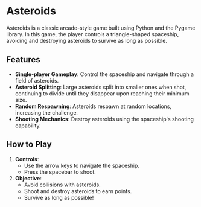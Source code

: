 # Asteroids

Asteroids is a classic arcade-style game built using Python and the Pygame library. In this game, the player controls a triangle-shaped spaceship, avoiding and destroying asteroids to survive as long as possible.

## Features

- **Single-player Gameplay**: Control the spaceship and navigate through a field of asteroids.
- **Asteroid Splitting**: Large asteroids split into smaller ones when shot, continuing to divide until they disappear upon reaching their minimum size.
- **Random Respawning**: Asteroids respawn at random locations, increasing the challenge.
- **Shooting Mechanics**: Destroy asteroids using the spaceship's shooting capability.

## How to Play

1. **Controls**:
   - Use the arrow keys to navigate the spaceship.
   - Press the spacebar to shoot.
2. **Objective**:
   - Avoid collisions with asteroids.
   - Shoot and destroy asteroids to earn points.
   - Survive as long as possible!